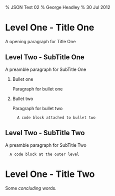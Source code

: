 % JSON Test 02
% George Headley
% 30 Jul 2012

Level One - Title One
=====================

A opening paragraph for Title One

Level Two - SubTitle One
------------------------

A preamble paragraph for SubTitle One

1.  Bullet one

    Paragraph for bullet one

2.  Bullet two

    Paragraph for bullet two

	~~~ {.ruby}
	  A code block attached to bullet two
	~~~

Level Two - SubTitle Two
------------------------

A preamble paragraph for SubTitle Two

~~~
  A code block at the outer level
~~~

Level One - Title Two
=====================

Some *concluding* words.
